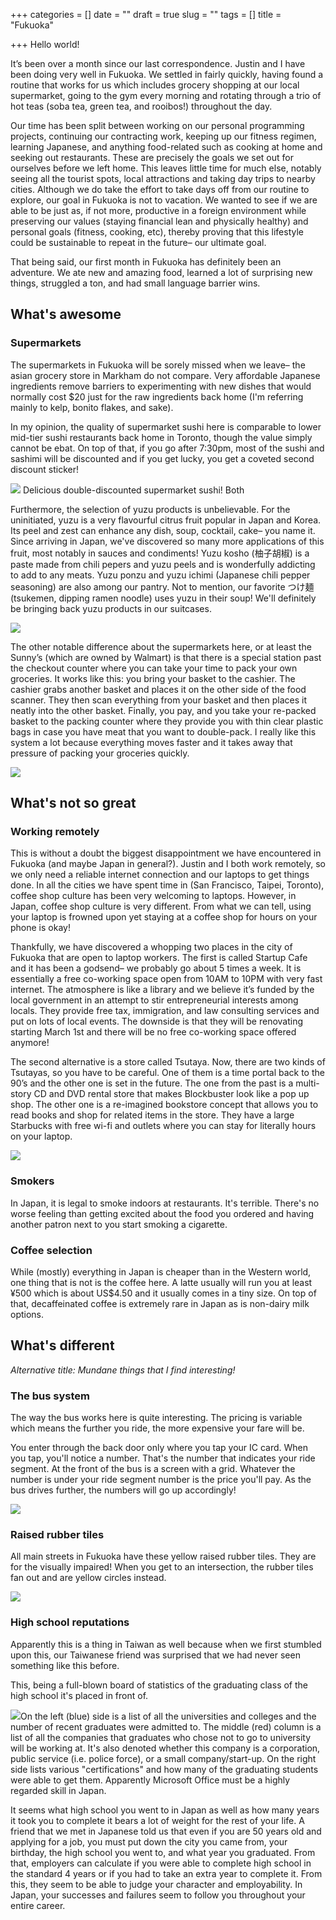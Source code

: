+++
categories = []
date = ""
draft = true
slug = ""
tags = []
title = "Fukuoka"

+++
Hello world!

It’s been over a month since our last correspondence. Justin and I have been doing very well in Fukuoka. We settled in fairly quickly, having found a routine that works for us which includes grocery shopping at our local supermarket, going to the gym every morning and rotating through a trio of hot teas (soba tea, green tea, and rooibos!) throughout the day.

Our time has been split between working on our personal programming projects, continuing our contracting work, keeping up our fitness regimen, learning Japanese, and anything food-related such as cooking at home and seeking out restaurants. These are precisely the goals we set out for ourselves before we left home. This leaves little time for much else, notably seeing all the tourist spots, local attractions and taking day trips to nearby cities. Although we do take the effort to take days off from our routine to explore, our goal in Fukuoka is not to vacation. We wanted to see if we are able to be just as, if not more, productive in a foreign environment while preserving our values (staying financial lean and physically healthy) and personal goals (fitness, cooking, etc), thereby proving that this lifestyle could be sustainable to repeat in the future– our ultimate goal.

That being said, our first month in Fukuoka has definitely been an adventure. We ate new and amazing food, learned a lot of surprising new things, struggled a ton, and had small language barrier wins.

## What's awesome

### Supermarkets

The supermarkets in Fukuoka will be sorely missed when we leave– the asian grocery store in Markham do not compare. Very affordable Japanese ingredients remove barriers to experimenting with new dishes that would normally cost $20 just for the raw ingredients back home (I'm referring mainly to kelp, bonito flakes, and sake).

In my opinion, the quality of supermarket sushi here is comparable to lower mid-tier sushi restaurants back home in Toronto, though the value simply cannot be ebat. On top of that, if you go after 7:30pm, most of the sushi and sashimi will be discounted and if you get lucky, you get a coveted second discount sticker!

![](/uploads/MVIMG_20190124_202222.jpg)
<span class="caption">Delicious double-discounted supermarket sushi! Both 

Furthermore, the selection of yuzu products is unbelievable. For the uninitiated, yuzu is a very flavourful citrus fruit popular in Japan and Korea. Its peel and zest can enhance any dish, soup, cocktail, cake– you name it. Since arriving in Japan, we've discovered so many more applications of this fruit, most notably in sauces and condiments! Yuzu kosho (柚子胡椒) is a paste made from chili pepers and yuzu peels and is wonderfully addicting to add to any meats. Yuzu ponzu and yuzu ichimi (Japanese chili pepper seasoning) are also among our pantry. Not to mention, our favorite つけ麺 (tsukemen, dipping ramen noodle) uses yuzu in their soup! We'll definitely be bringing back yuzu products in our suitcases.

![](/uploads/MVIMG_20190120_130509.jpg)

The other notable difference about the supermarkets here, or at least the Sunny’s (which are owned by Walmart) is that there is a special station past the checkout counter where you can take your time to pack your own groceries. It works like this: you bring your basket to the cashier. The cashier grabs another basket and places it on the other side of the food scanner. They then scan everything from your basket and then places it neatly into the other basket. Finally, you pay, and you take your re-packed basket to the packing counter where they provide you with thin clear plastic bags in case you have meat that you want to double-pack. I really like this system a lot because everything moves faster and it takes away that pressure of packing your groceries quickly.

![](/uploads/MVIMG_20190214_113749.jpg)

## What's not so great

### Working remotely

This is without a doubt the biggest disappointment we have encountered in Fukuoka (and maybe Japan in general?). Justin and I both work remotely, so we only need a reliable internet connection and our laptops to get things done. In all the cities we have spent time in (San Francisco, Taipei, Toronto), coffee shop culture has been very welcoming to laptops. However, in Japan, coffee shop culture is very different. From what we can tell, using your laptop is frowned upon yet staying at a coffee shop for hours on your phone is okay!

Thankfully, we have discovered a whopping two places in the city of Fukuoka that are open to laptop workers. The first is called Startup Cafe and it has been a godsend– we probably go about 5 times a week. It is essentially a free co-working space open from 10AM to 10PM with very fast internet. The atmosphere is like a library and we believe it’s funded by the local government in an attempt to stir entrepreneurial interests among locals. They provide free tax, immigration, and law consulting services and put on lots of local events. The downside is that they will be renovating starting March 1st and there will be no free co-working space offered anymore!

The second alternative is a store called Tsutaya. Now, there are two kinds of Tsutayas, so you have to be careful. One of them is a time portal back to the 90’s and the other one is set in the future. The one from the past is a multi-story CD and DVD rental store that makes Blockbuster look like a pop up shop. The other one is a re-imagined bookstore concept that allows you to read books and shop for related items in the store. They have a large Starbucks with free wi-fi and outlets where you can stay for literally hours on your laptop.

![](/uploads/MVIMG_20190130_152812.jpg)

### Smokers

In Japan, it is legal to smoke indoors at restaurants. It's terrible. There's no worse feeling than getting excited about the food you ordered and having another patron next to you start smoking a cigarette.

### Coffee selection

While (mostly) everything in Japan is cheaper than in the Western world, one thing that is not is the coffee here. A latte usually will run you at least ¥500 which is about US$4.50 and it usually comes in a tiny size. On top of that, decaffeinated coffee is extremely rare in Japan as is non-dairy milk options.

## What's different

_Alternative title: Mundane things that I find interesting!_

### The bus system

The way the bus works here is quite interesting. The pricing is variable which means the further you ride, the more expensive your fare will be.

You enter through the back door only where you tap your IC card. When you tap, you'll notice a number. That's the number that indicates your ride segment. At the front of the bus is a screen with a grid. Whatever the number is under your ride segment number is the price you'll pay. As the bus drives further, the numbers will go up accordingly!

![](/uploads/MVIMG_20190212_174716.jpg)

### Raised rubber tiles

All main streets in Fukuoka have these yellow raised rubber tiles. They are for the visually impaired! When you get to an intersection, the rubber tiles fan out and are yellow circles instead.

![](/uploads/MVIMG_20190224_121058.jpg)

### High school reputations

Apparently this is a thing in Taiwan as well because when we first stumbled upon this, our Taiwanese friend was surprised that we had never seen something like this before.

This, being a full-blown board of statistics of the graduating class of the high school it's placed in front of.

![](/uploads/MVIMG_20190224_124203.jpg)On the left (blue) side is a list of all the universities and colleges and the number of recent graduates were admitted to. The middle (red) column is a list of all the companies that graduates who chose not to go to university will be working at. It's also denoted whether this company is a corporation, public service (i.e. police force), or a small company/start-up. On the right side lists various "certifications" and how many of the graduating students were able to get them. Apparently Microsoft Office must be a highly regarded skill in Japan.

It seems what high school you went to in Japan as well as how many years it took you to complete it bears a lot of weight for the rest of your life. A friend that we met in Japanese told us that even if you are 50 years old and applying for a job, you must put down the city you came from, your birthday, the high school you went to, and what year you graduated. From that, employers can calculate if you were able to complete high school in the standard 4 years or if you had to take an extra year to complete it. From this, they seem to be able to judge your character and employability. In Japan, your successes and failures seem to follow you throughout your entire career.